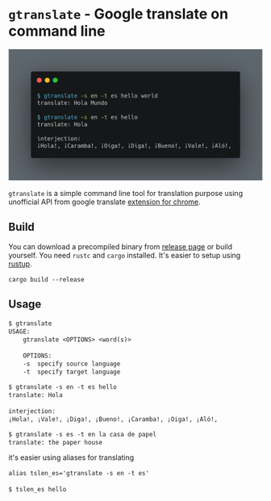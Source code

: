 # `gtranslate` - Google translate on command line

![alt text](gtranslate-in-action.png "gtranslate in action")

`gtranslate` is a simple command line tool for translation purpose using unofficial API from google translate [extension for chrome](https://chrome.google.com/webstore/detail/google-translate/aapbdbdomjkkjkaonfhkkikfgjllcleb?hl=en).

## Build

You can download a precompiled binary from [release page](https://github.com/sabitm/gtranslate/releases) or build yourself. You need `rustc` and `cargo` installed. It's easier to setup using [rustup](https://rustup.rs/).

```
cargo build --release
```

## Usage

```
$ gtranslate
USAGE:
	gtranslate <OPTIONS> <word(s)>

	OPTIONS:
	-s	specify source language
	-t	specify target language
```

```
$ gtranslate -s en -t es hello
translate: Hola

interjection:
¡Hola!, ¡Vale!, ¡Diga!, ¡Bueno!, ¡Caramba!, ¡Oiga!, ¡Aló!,
```

```
$ gtranslate -s es -t en la casa de papel
translate: the paper house
```

it's easier using aliases for translating

```
alias tslen_es='gtranslate -s en -t es'

$ tslen_es hello
```
